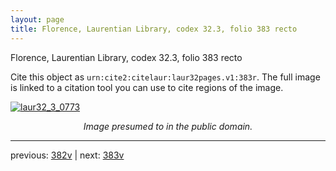 ```yaml
---
layout: page
title: Florence, Laurentian Library, codex 32.3, folio 383 recto
---
```


Florence, Laurentian Library, codex 32.3, folio 383 recto

Cite this object as `urn:cite2:citelaur:laur32pages.v1:383r`.  The full image is linked to a citation tool you can use to cite regions of the image.

[![laur32_3_0773](http://www.homermultitext.org/iipsrv?IIIF=/project/homer/pyramidal/deepzoom/citelaur/laur32imgs/v1/laur32_3_0773.tif/full/800,/0/default.jpg)](http://www.homermultitext.org/ict2/?urn=urn:cite2:citelaur:laur32imgs.v1:laur32_3_0773) 

<p style="text-align: center; font-style: italic;">Image presumed to in the public domain.</p>

---

previous: [382v](../382v/) | next: [383v](../383v/)